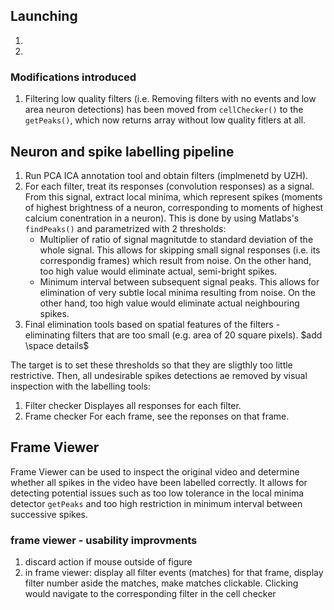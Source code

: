 ## Launching
1.
1.


### Modifications introduced
1. Filtering low quality filters (i.e. Removing filters with no events and low area neuron detections) has been moved from `cellChecker()` to the `getPeaks()`, which now returns array without low quality fitlers at all.

## Neuron and spike labelling pipeline
1. Run PCA ICA annotation tool and obtain filters (implmenetd by UZH).
1. For each filter, treat its responses (convolution     responses) as a signal. From this signal, extract local minima, which represent spikes (moments of highest brightness of a neuron, corresponding to moments of highest calcium conentration in a neuron). This is done by using Matlabs's `findPeaks()` and parametrized with 2 thresholds: 
    - Multiplier of ratio of signal magnitutde to standard deviation of the whole signal. This allows for skipping small signal responses (i.e. its correspondig frames) which result from noise. On the other hand, too high value would eliminate actual, semi-bright spikes.
    - Minimum interval between subsequent signal peaks. This allows for elimination of very subtle local minima resulting from noise. On the other hand, too high value would eliminate actual neighbouring spikes.
1. Final elimination tools based on spatial features of the filters - eliminating filters that are too small (e.g. area of 20 square pixels). 
$add \space details$

The target is to set these thresholds so that they are sligthly too little restrictive. Then, all undesirable spikes detections ae removed by visual inspection with the labelling tools:

1. Filter checker
  Displayes all responses for each filter.
2. Frame checker
For each frame, see the reponses on that frame. 



## Frame Viewer
Frame Viewer can be used to inspect the original video and determine whether all spikes in the video have been labelled correctly. It allows for detecting potential issues such as too low tolerance in the local minima detector `getPeaks` and too high restriction in minimum interval between successive spikes. 

### frame viewer - usability improvments 
1. discard action if mouse outside of figure
2. in frame viewer: display all filter events (matches) for that frame, display filter number aside the matches, make matches clickable. Clicking would navigate to the corresponding filter in the cell checker

